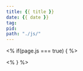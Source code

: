 ```yaml
---
title: {{ title }}
date: {{ date }}
tag:
pid:
path: "./js/"
---
```



<!-- p5.jsの追加 -->
<% if(page.js === true) { %>
    <div id="canvas"></div>
    <script language="javascript" type="text/javascript" src="//cdnjs.cloudflare.com/ajax/libs/p5.js/0.5.6/p5.min.js"></script>
    <script src="/<%= page.path %>script.js"></script>
<% } %>

